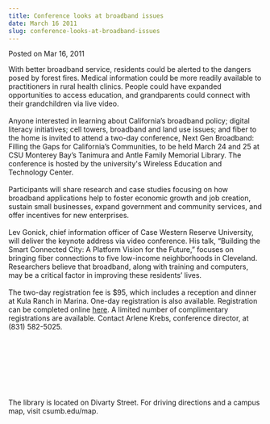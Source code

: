 ```yaml
---
title: Conference looks at broadband issues
date: March 16 2011
slug: conference-looks-at-broadband-issues
---
```


  



<span class="date">Posted on Mar 16, 2011    </span>
<p>With better broadband service, residents could be alerted to the
dangers posed by forest fires. Medical information could be more
readily available to practitioners in rural health clinics. People
could have expanded opportunities to access education, and
grandparents could connect with their grandchildren via live
video.<br>
<br>
Anyone interested in learning about California&#x2019;s broadband policy;
digital literacy initiatives; cell towers, broadband and land use
issues; and fiber to the home is invited to attend a two-day
conference, Next Gen Broadband: Filling the Gaps for California&#x2019;s
Communities, to be held March 24 and 25 at CSU Monterey Bay&#x2019;s
Tanimura and Antle Family Memorial Library. The conference is
hosted by the university&apos;s Wireless Education and Technology
Center.<br>
<br>
Participants will share research and case studies focusing on how
broadband applications help to foster economic growth and job
creation, sustain small businesses, expand government and community
services, and offer incentives for new enterprises.<br>
<br>
Lev Gonick, chief information officer of Case Western Reserve
University, will deliver the keynote address via video conference.
His talk, &#x201C;Building the Smart Connected City: A Platform Vision for
the Future,&#x201D; focuses on bringing fiber connections to five
low-income neighborhoods in Cleveland. Researchers believe that
broadband, along with training and computers, may be a critical
factor in improving these residents&#x2019; lives.<br>
<br>
The two-day registration fee is $95, which includes a reception and
dinner at Kula Ranch in Marina. One-day registration is also
available. Registration can be completed online <a href="https://wetec.csumb.edu" rel="nofollow">here</a>. A limited number
of complimentary registrations are available. Contact Arlene Krebs,
conference director, at (831) 582-5025.</br></br></br></br></br></br></br></br></p>
<p>The library is located on Divarty Street. For driving directions
and a campus map, visit csumb.edu/map.</p>
<p><br>
&#xA0;</br></p>





 
